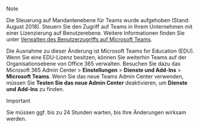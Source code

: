 > [!NOTE]
> Die Steuerung auf Mandantenebene für Teams wurde aufgehoben (Stand: August 2018). Steuern Sie den Zugriff auf Teams in Ihrem Unternehmen mit einer Lizenzierung auf Benutzerebene. Weitere Informationen finden Sie unter [Verwalten des Benutzerzugriffs auf Microsoft Teams](../user-access.md).

Die Ausnahme zu dieser Änderung ist Microsoft Teams for Education (EDU). Wenn Sie eine EDU-Lizenz besitzen, können Sie weiterhin Teams auf der Organisationsebene von Office 365 verwalten. Besuchen Sie dazu das Microsoft 365 Admin Center > **Einstellungen** > **Dienste und Add-Ins** > **Microsoft Teams**. Wenn Sie das neue Teams Admin Center verwenden, müssen Sie **Testen Sie das neue Admin Center** deaktivieren, um **Dienste und Add-Ins** zu finden. 

> [!IMPORTANT]
> Sie müssen ggf. bis zu 24 Stunden warten, bis Ihre Änderungen wirksam werden. 
